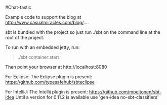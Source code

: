 #Chat-tastic

Example code to support the blog at http://www.casualmiracles.com/blog/....

sbt is bundled with the project so just run ./sbt on the command line at the root of the project.

To run with an embedded jetty, run:
> ./sbt
> container:start

Then point your browser at http://localhost:8080

For Eclipse:
	The Eclipse plugin is present: https://github.com/typesafehub/sbteclipse
	
For IntelliJ:
	The Intellij plugin is present: https://github.com/mpeltonen/sbt-idea
	Until a version for 0.11.2 is available use 'gen-idea no-sbt-classifiers'
